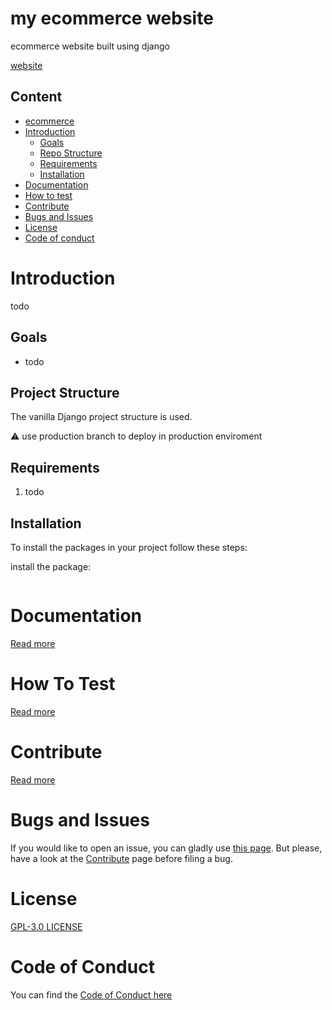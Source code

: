 # my ecommerce website

ecommerce website built using django

[website](https://ahmedelasmai.eu.pythonanywhere.com/products/)

## Content

- [ecommerce](#my-ecommerce-website)
- [Introduction](#introduction)
  - [Goals](#goals)
  - [Repo Structure](#repo-structure)
  - [Requirements](#requirements)
  - [Installation](#installation)
- [Documentation](#documentation)
- [How to test](#white_check_mark-how-to-test)
- [Contribute](#contribute)
- [Bugs and Issues](#bugs-and-issues)
- [License](#license)
- [Code of conduct](#code-of-conduct)

# Introduction

todo

## Goals

- todo

## Project Structure

The vanilla Django project structure is used.

:warning: use production branch to deploy in production enviroment

## Requirements

1. todo

## Installation

To install the packages in your project follow these steps:

install the package:

```bash

```

# Documentation

[Read more](./docs/)

# How To Test

[Read more](./docs/TESTING.md)

# Contribute

[Read more](./docs/CONTRIBUTE.md)

# Bugs and Issues

If you would like to open an issue, you can gladly use [this page](https://github.com/jacketoff/ecommerce/issues).
But please, have a look at the [Contribute](./docs/CONTRIBUTE.md) page before filing a bug.

# License

[GPL-3.0 LICENSE](./LICENSE.md)

# Code of Conduct

You can find the [Code of Conduct here](./docs/CODE_OF_CONDUCT.md)
